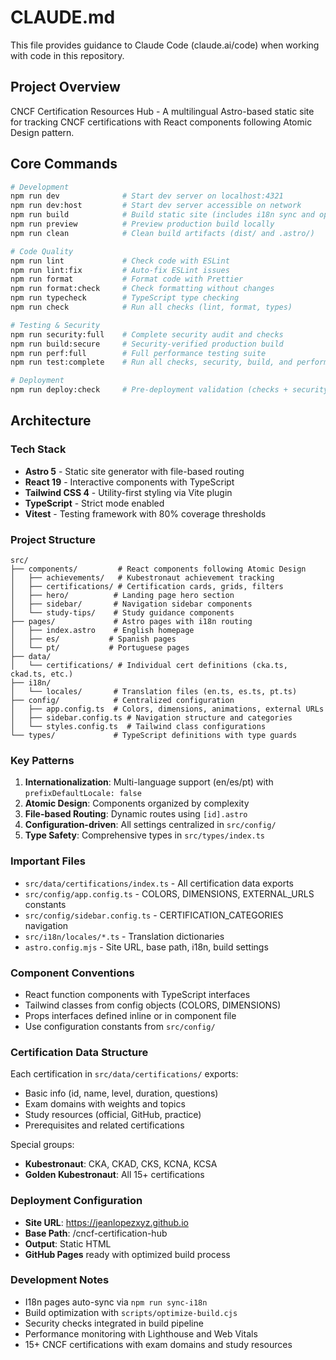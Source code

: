 # CLAUDE.md

This file provides guidance to Claude Code (claude.ai/code) when working with code in this repository.

## Project Overview

CNCF Certification Resources Hub - A multilingual Astro-based static site for tracking CNCF certifications with React components following Atomic Design pattern.

## Core Commands

```bash
# Development
npm run dev              # Start dev server on localhost:4321
npm run dev:host         # Start dev server accessible on network
npm run build            # Build static site (includes i18n sync and optimization)
npm run preview          # Preview production build locally
npm run clean            # Clean build artifacts (dist/ and .astro/)

# Code Quality
npm run lint             # Check code with ESLint
npm run lint:fix         # Auto-fix ESLint issues
npm run format           # Format code with Prettier
npm run format:check     # Check formatting without changes
npm run typecheck        # TypeScript type checking
npm run check            # Run all checks (lint, format, types)

# Testing & Security
npm run security:full    # Complete security audit and checks
npm run build:secure     # Security-verified production build
npm run perf:full        # Full performance testing suite
npm run test:complete    # Run all checks, security, build, and performance tests

# Deployment
npm run deploy:check     # Pre-deployment validation (checks + security + build)
```

## Architecture

### Tech Stack

- **Astro 5** - Static site generator with file-based routing
- **React 19** - Interactive components with TypeScript
- **Tailwind CSS 4** - Utility-first styling via Vite plugin
- **TypeScript** - Strict mode enabled
- **Vitest** - Testing framework with 80% coverage thresholds

### Project Structure

```
src/
├── components/         # React components following Atomic Design
│   ├── achievements/   # Kubestronaut achievement tracking
│   ├── certifications/ # Certification cards, grids, filters
│   ├── hero/          # Landing page hero section
│   ├── sidebar/       # Navigation sidebar components
│   └── study-tips/    # Study guidance components
├── pages/             # Astro pages with i18n routing
│   ├── index.astro    # English homepage
│   ├── es/           # Spanish pages
│   └── pt/           # Portuguese pages
├── data/
│   └── certifications/ # Individual cert definitions (cka.ts, ckad.ts, etc.)
├── i18n/
│   └── locales/       # Translation files (en.ts, es.ts, pt.ts)
├── config/            # Centralized configuration
│   ├── app.config.ts  # Colors, dimensions, animations, external URLs
│   ├── sidebar.config.ts # Navigation structure and categories
│   └── styles.config.ts  # Tailwind class configurations
└── types/             # TypeScript definitions with type guards
```

### Key Patterns

1. **Internationalization**: Multi-language support (en/es/pt) with `prefixDefaultLocale: false`
2. **Atomic Design**: Components organized by complexity
3. **File-based Routing**: Dynamic routes using `[id].astro`
4. **Configuration-driven**: All settings centralized in `src/config/`
5. **Type Safety**: Comprehensive types in `src/types/index.ts`

### Important Files

- `src/data/certifications/index.ts` - All certification data exports
- `src/config/app.config.ts` - COLORS, DIMENSIONS, EXTERNAL_URLS constants
- `src/config/sidebar.config.ts` - CERTIFICATION_CATEGORIES navigation
- `src/i18n/locales/*.ts` - Translation dictionaries
- `astro.config.mjs` - Site URL, base path, i18n, build settings

### Component Conventions

- React function components with TypeScript interfaces
- Tailwind classes from config objects (COLORS, DIMENSIONS)
- Props interfaces defined inline or in component file
- Use configuration constants from `src/config/`

### Certification Data Structure

Each certification in `src/data/certifications/` exports:

- Basic info (id, name, level, duration, questions)
- Exam domains with weights and topics
- Study resources (official, GitHub, practice)
- Prerequisites and related certifications

Special groups:

- **Kubestronaut**: CKA, CKAD, CKS, KCNA, KCSA
- **Golden Kubestronaut**: All 15+ certifications

### Deployment Configuration

- **Site URL**: https://jeanlopezxyz.github.io
- **Base Path**: /cncf-certification-hub
- **Output**: Static HTML
- **GitHub Pages** ready with optimized build process

### Development Notes

- I18n pages auto-sync via `npm run sync-i18n`
- Build optimization with `scripts/optimize-build.cjs`
- Security checks integrated in build pipeline
- Performance monitoring with Lighthouse and Web Vitals
- 15+ CNCF certifications with exam domains and study resources
